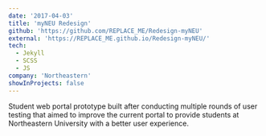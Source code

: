 ```yaml
---
date: '2017-04-03'
title: 'myNEU Redesign'
github: 'https://github.com/REPLACE_ME/Redesign-myNEU'
external: 'https://REPLACE_ME.github.io/Redesign-myNEU/'
tech:
  - Jekyll
  - SCSS
  - JS
company: 'Northeastern'
showInProjects: false
---
```


Student web portal prototype built after conducting multiple rounds of user testing that aimed to improve the current portal to provide students at Northeastern University with a better user experience.
